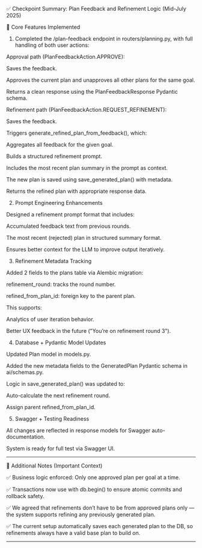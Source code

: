 
✅ Checkpoint Summary: Plan Feedback and Refinement Logic (Mid-July 2025)

📍 Core Features Implemented

1. Completed the /plan-feedback endpoint in routers/planning.py, with full handling of both user actions:

Approval path (PlanFeedbackAction.APPROVE):

Saves the feedback.

Approves the current plan and unapproves all other plans for the same goal.

Returns a clean response using the PlanFeedbackResponse Pydantic schema.


Refinement path (PlanFeedbackAction.REQUEST_REFINEMENT):

Saves the feedback.

Triggers generate_refined_plan_from_feedback(), which:

Aggregates all feedback for the given goal.

Builds a structured refinement prompt.

Includes the most recent plan summary in the prompt as context.


The new plan is saved using save_generated_plan() with metadata.

Returns the refined plan with appropriate response data.




2. Prompt Engineering Enhancements

Designed a refinement prompt format that includes:

Accumulated feedback text from previous rounds.

The most recent (rejected) plan in structured summary format.


Ensures better context for the LLM to improve output iteratively.



3. Refinement Metadata Tracking

Added 2 fields to the plans table via Alembic migration:

refinement_round: tracks the round number.

refined_from_plan_id: foreign key to the parent plan.


This supports:

Analytics of user iteration behavior.

Better UX feedback in the future ("You’re on refinement round 3").




4. Database + Pydantic Model Updates

Updated Plan model in models.py.

Added the new metadata fields to the GeneratedPlan Pydantic schema in ai/schemas.py.

Logic in save_generated_plan() was updated to:

Auto-calculate the next refinement round.

Assign parent refined_from_plan_id.




5. Swagger + Testing Readiness

All changes are reflected in response models for Swagger auto-documentation.

System is ready for full test via Swagger UI.





---

📌 Additional Notes (Important Context)

✅ Business logic enforced: Only one approved plan per goal at a time.

✅ Transactions now use with db.begin() to ensure atomic commits and rollback safety.

✅ We agreed that refinements don’t have to be from approved plans only — the system supports refining any previously generated plan.

✅ The current setup automatically saves each generated plan to the DB, so refinements always have a valid base plan to build on.



---